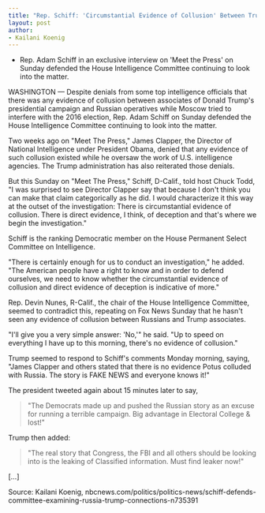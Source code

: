 ```yaml
---
title: "Rep. Schiff: 'Circumstantial Evidence of Collusion' Between Trump Campaign, Russia"
layout: post
author:
- Kailani Koenig
---
```


- Rep. Adam Schiff in an exclusive interview on 'Meet the Press' on Sunday defended the House Intelligence Committee continuing to look into the matter.

WASHINGTON — Despite denials from some top intelligence officials that there was any evidence of collusion between associates of Donald Trump's presidential campaign and Russian operatives while Moscow tried to interfere with the 2016 election, Rep. Adam Schiff on Sunday defended the House Intelligence Committee continuing to look into the matter.

Two weeks ago on "Meet The Press," James Clapper, the Director of National Intelligence under President Obama, denied that any evidence of such collusion existed while he oversaw the work of U.S. intelligence agencies. The Trump administration has also reiterated those denials.

But this Sunday on "Meet The Press," Schiff, D-Calif., told host Chuck Todd, "I was surprised to see Director Clapper say that because I don't think you can make that claim categorically as he did. I would characterize it this way at the outset of the investigation: There is circumstantial evidence of collusion. There is direct evidence, I think, of deception and that's where we begin the investigation."

Schiff is the ranking Democratic member on the House Permanent Select Committee on Intelligence.

"There is certainly enough for us to conduct an investigation," he added. "The American people have a right to know and in order to defend ourselves, we need to know whether the circumstantial evidence of collusion and direct evidence of deception is indicative of more."

Rep. Devin Nunes, R-Calif., the chair of the House Intelligence Committee, seemed to contradict this, repeating on Fox News Sunday that he hasn't seen any evidence of collusion between Russians and Trump associates.

"I'll give you a very simple answer: 'No,'" he said. "Up to speed on everything I have up to this morning, there's no evidence of collusion."

Trump seemed to respond to Schiff's comments Monday morning, saying, "James Clapper and others stated that there is no evidence Potus colluded with Russia. The story is FAKE NEWS and everyone knows it!"

The president tweeted again about 15 minutes later to say,

> "The Democrats made up and pushed the Russian story as an excuse for running a terrible campaign. Big advantage in Electoral College & lost!"

Trump then added:

> "The real story that Congress, the FBI and all others should be looking into is the leaking of Classified information. Must find leaker now!"

[…]

Source: Kailani Koenig, nbcnews.com/politics/politics-news/schiff-defends-committee-examining-russia-trump-connections-n735391
